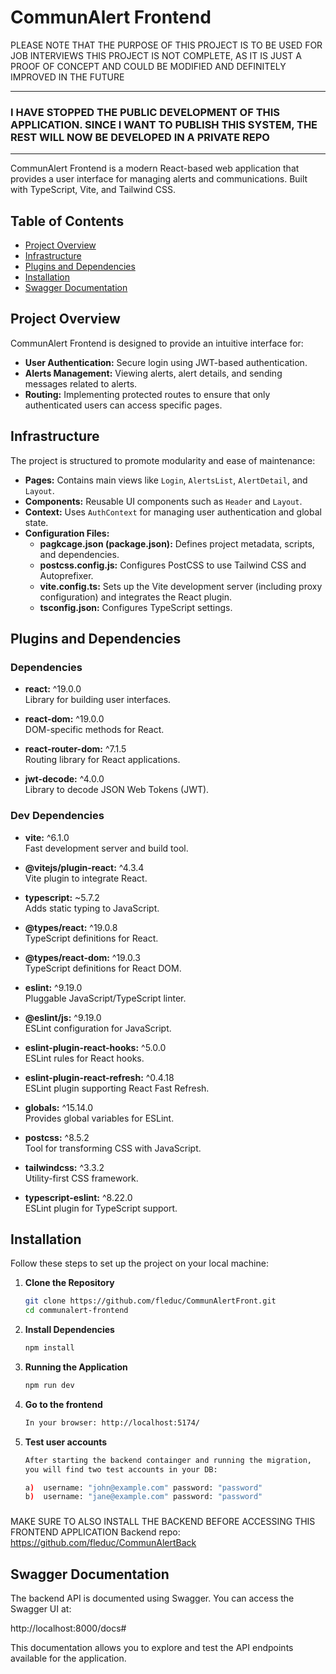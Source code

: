 # CommunAlert Frontend

PLEASE NOTE THAT THE PURPOSE OF THIS PROJECT IS TO BE USED FOR JOB INTERVIEWS THIS PROJECT IS NOT COMPLETE, AS IT IS JUST A PROOF OF CONCEPT AND COULD BE MODIFIED AND DEFINITELY IMPROVED IN THE FUTURE

***
### I HAVE STOPPED THE PUBLIC DEVELOPMENT OF THIS APPLICATION. SINCE I WANT TO PUBLISH THIS SYSTEM, THE REST WILL NOW BE DEVELOPED IN A PRIVATE REPO   
***

CommunAlert Frontend is a modern React-based web application that provides a user interface for managing alerts and communications. Built with TypeScript, Vite, and Tailwind CSS.

## Table of Contents

- [Project Overview](#project-overview)
- [Infrastructure](#infrastructure)
- [Plugins and Dependencies](#plugins-and-dependencies)
- [Installation](#installation)
- [Swagger Documentation](#swagger-documentation)

## Project Overview

CommunAlert Frontend is designed to provide an intuitive interface for:
- **User Authentication:** Secure login using JWT-based authentication.
- **Alerts Management:** Viewing alerts, alert details, and sending messages related to alerts.
- **Routing:** Implementing protected routes to ensure that only authenticated users can access specific pages.

## Infrastructure

The project is structured to promote modularity and ease of maintenance:

- **Pages:** Contains main views like `Login`, `AlertsList`, `AlertDetail`, and `Layout`.
- **Components:** Reusable UI components such as `Header` and `Layout`.
- **Context:** Uses `AuthContext` for managing user authentication and global state.
- **Configuration Files:**
    - **pagkcage.json (package.json):** Defines project metadata, scripts, and dependencies.
    - **postcss.config.js:** Configures PostCSS to use Tailwind CSS and Autoprefixer.
    - **vite.config.ts:** Sets up the Vite development server (including proxy configuration) and integrates the React plugin.
    - **tsconfig.json:** Configures TypeScript settings.

## Plugins and Dependencies

### Dependencies

- **react:** ^19.0.0  
  Library for building user interfaces.

- **react-dom:** ^19.0.0  
  DOM-specific methods for React.

- **react-router-dom:** ^7.1.5  
  Routing library for React applications.

- **jwt-decode:** ^4.0.0  
  Library to decode JSON Web Tokens (JWT).

### Dev Dependencies

- **vite:** ^6.1.0  
  Fast development server and build tool.

- **@vitejs/plugin-react:** ^4.3.4  
  Vite plugin to integrate React.

- **typescript:** ~5.7.2  
  Adds static typing to JavaScript.

- **@types/react:** ^19.0.8  
  TypeScript definitions for React.

- **@types/react-dom:** ^19.0.3  
  TypeScript definitions for React DOM.

- **eslint:** ^9.19.0  
  Pluggable JavaScript/TypeScript linter.

- **@eslint/js:** ^9.19.0  
  ESLint configuration for JavaScript.

- **eslint-plugin-react-hooks:** ^5.0.0  
  ESLint rules for React hooks.

- **eslint-plugin-react-refresh:** ^0.4.18  
  ESLint plugin supporting React Fast Refresh.

- **globals:** ^15.14.0  
  Provides global variables for ESLint.

- **postcss:** ^8.5.2  
  Tool for transforming CSS with JavaScript.

- **tailwindcss:** ^3.3.2  
  Utility-first CSS framework.

- **typescript-eslint:** ^8.22.0  
  ESLint plugin for TypeScript support.

## Installation

Follow these steps to set up the project on your local machine:

1. **Clone the Repository**

   ```bash
   git clone https://github.com/fleduc/CommunAlertFront.git
   cd communalert-frontend
   ```

2. **Install Dependencies**

   ```bash
   npm install
   ```
   
3. **Running the Application**

   ```bash
   npm run dev
   ```

4. **Go to the frontend**

   ```bash
   In your browser: http://localhost:5174/
   ```
5. **Test user accounts**

   ```bash
   After starting the backend containger and running the migration, 
   you will find two test accounts in your DB:
   
   a)  username: "john@example.com" password: "password"
   b)  username: "jane@example.com" password: "password"
   ```
###
MAKE SURE TO ALSO INSTALL THE BACKEND BEFORE ACCESSING THIS FRONTEND APPLICATION
Backend repo: https://github.com/fleduc/CommunAlertBack

## Swagger Documentation

The backend API is documented using Swagger. You can access the Swagger UI at:

http://localhost:8000/docs#

This documentation allows you to explore and test the API endpoints available for the application.